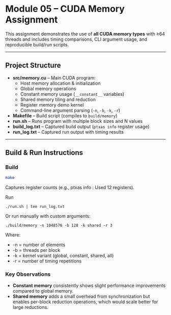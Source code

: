 # Module 05 – CUDA Memory Assignment

This assignment demonstrates the use of **all CUDA memory types** with
≥64 threads and includes timing comparisons, CLI argument usage,
and reproducible build/run scripts.

---

## Project Structure
- **src/memory.cu** – Main CUDA program:
  - Host memory allocation & initialization
  - Global memory operations
  - Constant memory usage (`__constant__` variables)
  - Shared memory tiling and reduction
  - Register memory demo kernel
  - Command-line argument parsing (`-n`, `-b`, `-k`, `-r`)
- **Makefile** – Build script (compiles to `build/memory`)
- **run.sh** – Runs program with multiple block sizes and N values
- **build_log.txt** – Captured build output (`ptxas info` register usage)
- **run_log.txt** – Captured run output with timing results

---

## Build & Run Instructions

### Build
```bash
make
```

Captures register counts (e.g., ptxas info : Used 12 registers).

Run
```
./run.sh | tee run_log.txt
```

Or run manually with custom arguments:
```
./build/memory -n 1048576 -b 128 -k shared -r 3
```

Where:
- -n = number of elements
- -b = threads per block
- -k = kernel variant (global, constant, shared, all)
- -r = number of timing repetitions

### Key Observations
- **Constant memory** consistently shows slight performance improvements compared to global memory.
- **Shared memory** adds a small overhead from synchronization but enables per-block reduction operations, which would scale better for large reductions.
